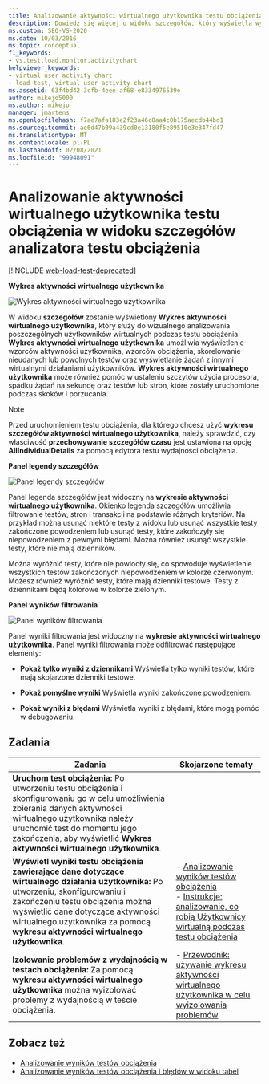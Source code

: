 ```yaml
---
title: Analizowanie aktywności wirtualnego użytkownika testu obciążenia
description: Dowiedz się więcej o widoku szczegółów, który wyświetla wykres aktywności wirtualnego użytkownika. Przeanalizuj zawartość poszczególnych użytkowników wirtualnych podczas testu obciążenia.
ms.custom: SEO-VS-2020
ms.date: 10/03/2016
ms.topic: conceptual
f1_keywords:
- vs.test.load.monitor.activitychart
helpviewer_keywords:
- virtual user activity chart
- load test, virtual user activity chart
ms.assetid: 63f4bd42-3cfb-4eee-af68-e8334976539e
author: mikejo5000
ms.author: mikejo
manager: jmartens
ms.openlocfilehash: f7ae7afa183e2f23a46c8aa4c0b175aecdb44bd1
ms.sourcegitcommit: ae6d47b09a439cd0e13180f5e89510e3e347fd47
ms.translationtype: MT
ms.contentlocale: pl-PL
ms.lasthandoff: 02/08/2021
ms.locfileid: "99948091"
---
```

# <a name="analyzing-load-test-virtual-user-activity-in-the-details-view-of-the-load-test-analyzer"></a>Analizowanie aktywności wirtualnego użytkownika testu obciążenia w widoku szczegółów analizatora testu obciążenia

[!INCLUDE [web-load-test-deprecated](includes/web-load-test-deprecated.md)]

**Wykres aktywności wirtualnego użytkownika**

![Wykres aktywności wirtualnego użytkownika](../test/media/virtual_actchart.png)

W widoku **szczegółów** zostanie wyświetlony **Wykres aktywności wirtualnego użytkownika**, który służy do wizualnego analizowania poszczególnych użytkowników wirtualnych podczas testu obciążenia. **Wykres aktywności wirtualnego użytkownika** umożliwia wyświetlenie wzorców aktywności użytkownika, wzorców obciążenia, skorelowanie nieudanych lub powolnych testów oraz wyświetlanie żądań z innymi wirtualnymi działaniami użytkowników. **Wykres aktywności wirtualnego użytkownika** może również pomóc w ustaleniu szczytów użycia procesora, spadku żądań na sekundę oraz testów lub stron, które zostały uruchomione podczas skoków i porzucania.

> [!NOTE]
> Przed uruchomieniem testu obciążenia, dla którego chcesz użyć **wykresu szczegółów aktywności wirtualnego użytkownika**, należy sprawdzić, czy właściwość **przechowywanie szczegółów czasu** jest ustawiona na opcję **AllIndividualDetails** za pomocą edytora testu wydajności obciążenia.

**Panel legendy szczegółów**

![Panel legendy szczegółów](../test/media/ltest_detailslegend.png)

Panel legenda szczegółów jest widoczny na **wykresie aktywności wirtualnego użytkownika**. Okienko legenda szczegółów umożliwia filtrowanie testów, stron i transakcji na podstawie różnych kryteriów. Na przykład można usunąć niektóre testy z widoku lub usunąć wszystkie testy zakończone powodzeniem lub usunąć testy, które zakończyły się niepowodzeniem z pewnymi błędami. Można również usunąć wszystkie testy, które nie mają dzienników.

Można wyróżnić testy, które nie powiodły się, co spowoduje wyświetlenie wszystkich testów zakończonych niepowodzeniem w kolorze czerwonym. Możesz również wyróżnić testy, które mają dzienniki testowe. Testy z dziennikami będą kolorowe w kolorze zielonym.

**Panel wyników filtrowania**

![Panel wyników filtrowania](../test/media/ltest_filterresults.png)

Panel wyniki filtrowania jest widoczny na **wykresie aktywności wirtualnego użytkownika**. Panel wyniki filtrowania może odfiltrować następujące elementy:

- **Pokaż tylko wyniki z dziennikami** Wyświetla tylko wyniki testów, które mają skojarzone dzienniki testowe.

- **Pokaż pomyślne wyniki** Wyświetla wyniki zakończone powodzeniem.

- **Pokaż wyniki z błędami** Wyświetla wyniki z błędami, które mogą pomóc w debugowaniu.

## <a name="tasks"></a>Zadania

|Zadania|Skojarzone tematy|
|-|-|
|**Uruchom test obciążenia:** Po utworzeniu testu obciążenia i skonfigurowaniu go w celu umożliwienia zbierania danych aktywności wirtualnego użytkownika należy uruchomić test do momentu jego zakończenia, aby wyświetlić **Wykres aktywności wirtualnego użytkownika**.||
|**Wyświetl wyniki testu obciążenia zawierające dane dotyczące wirtualnego działania użytkownika:** Po utworzeniu, skonfigurowaniu i zakończeniu testu obciążenia można wyświetlić dane dotyczące aktywności wirtualnego użytkownika za pomocą **wykresu aktywności wirtualnego użytkownika**.|-   [Analizowanie wyników testów obciążenia](../test/analyze-load-test-results-using-the-load-test-analyzer.md)<br />-   [Instrukcje: analizowanie, co robią Użytkownicy wirtualną podczas testu obciążenia](../test/how-to-analyze-virtual-user-activity-during-a-load-test.md)|
|**Izolowanie problemów z wydajnością w testach obciążenia:** Za pomocą **wykresu aktywności wirtualnego użytkownika** można wyizolować problemy z wydajnością w teście obciążenia.|-   [Przewodnik: używanie wykresu aktywności wirtualnego użytkownika w celu wyizolowania problemów](../test/walkthrough-use-the-virtual-user-activity-chart-to-isolate-issues.md)|

## <a name="see-also"></a>Zobacz też

- [Analizowanie wyników testów obciążenia](../test/analyze-load-test-results-using-the-load-test-analyzer.md)
- [Analizowanie wyników testów obciążenia i błędów w widoku tabel](../test/analyze-load-test-results-and-errors-in-the-tables-view.md)
